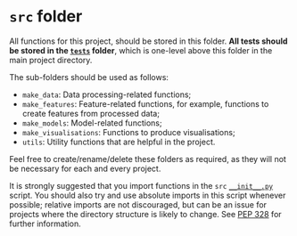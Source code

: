 # `src` folder

All functions for this project, should be stored in this folder. **All tests should be stored in the 
[`tests`](../tests/README.md) folder**, which is one-level above this folder in the main project directory.

The sub-folders should be used as follows:

- `make_data`: Data processing-related functions;
- `make_features`: Feature-related functions, for example, functions to create features from processed data;
- `make_models`: Model-related functions;
- `make_visualisations`: Functions to produce visualisations;
- `utils`: Utility functions that are helpful in the project.

Feel free to create/rename/delete these folders as required, as they will not be necessary for each and every project.

It is strongly suggested that you import functions in the `src` [`__init__.py`](__init__.py) script. You should also 
try and use absolute imports in this script whenever possible; relative imports are not discouraged, but can be an 
issue for projects where the directory structure is likely to change. See 
[PEP 328](https://www.python.org/dev/peps/pep-0328/) for further information.

